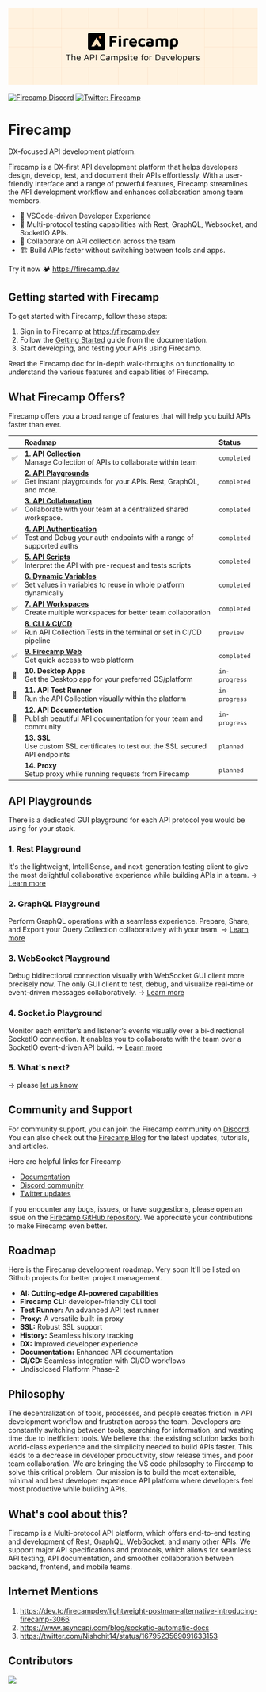 ![FirecampCoverImage](.github/github-cover.png)

[![Firecamp Discord](https://badgen.net/discord/members/8hRaqhK)](https://discord.gg/8hRaqhK)
[![Twitter: Firecamp](https://img.shields.io/twitter/follow/firecampdev.svg?style=social)](https://twitter.com/firecampdev)

# Firecamp
DX-focused API development platform.

Firecamp is a DX-first API development platform that helps developers design, develop, test, and document their APIs effortlessly. With a user-friendly interface and a range of powerful features, Firecamp streamlines the API development workflow and enhances collaboration among team members.

- 💚 VSCode-driven Developer Experience
- :high_brightness: Multi-protocol testing capabilities with Rest, GraphQL, Websocket, and SocketIO APIs.
- :satellite: Collaborate on API collection across the team
- 🏗️ Build APIs faster without switching between tools and apps.
  
Try it now 🏕️ https://firecamp.dev

## Getting started with Firecamp
To get started with Firecamp, follow these steps:

1. Sign in to Firecamp at https://firecamp.dev
2. Follow the [Getting Started](https://firecamp.io/docs) guide from the documentation.
3. Start developing, and testing your APIs using Firecamp.

Read the Firecamp doc for in-depth walk-throughs on functionality to understand the various features and capabilities of Firecamp. 


## What Firecamp Offers?
Firecamp offers you a broad range of features that will help you build APIs faster than ever.

|     | <div style="width:290px">Roadmap</div> | Status |
| :---: | :--- | :--- |
| :white_check_mark: | [**1. API Collection**](https://firecamp.io/docs/platform/collection) <br/> Manage Collection of APIs to collaborate within team | `completed` |
| :white_check_mark: | [**2. API Playgrounds**](https://firecamp.io/docs/rest/introduction) <br/> Get instant playgrounds for your APIs. Rest, GraphQL, and more. 	| `completed` |
| :white_check_mark: | [**3. API Collaboration**](https://firecamp.io/docs/collaboration/getting-started) <br/> Collaborate with your team at a centralized shared workspace. | `completed` |
| :white_check_mark: | [**4. API Authentication**](https://firecamp.io/docs/platform/authentication) <br/> Test and Debug your auth endpoints with a range of supported auths | `completed` |
| :white_check_mark: | [**5. API Scripts**](https://firecamp.io/docs/platform/scripts) <br/> Interpret the API with pre-request and tests scripts 	| `completed` |
| :white_check_mark: | [**6. Dynamic Variables**](https://firecamp.io/docs/platform/environment) <br/> Set values in variables to reuse in whole platform dynamically | `completed` |
| :white_check_mark: | [**7. API Workspaces**](https://firecamp.io/docs/collaboration/creating-workspace) <br/> Create multiple workspaces for better team collaboration | `completed` |
| :white_check_mark: | [**8. CLI & CI/CD**](https://firecamp.io/docs/cli/getting-started) <br/> Run API Collection Tests in the terminal or set in CI/CD pipeline 	| `preview` |
| :white_check_mark: | [**9. Firecamp Web**](https://firecamp.dev) <br/> Get quick access to web platform 	| `completed` |
| :runner:           | **10. Desktop Apps** <br/> Get the Desktop app for your preferred OS/platform | `in-progress` |
| :runner:           | **11. API Test Runner** <br/> Run the API Collection visually within the platform | `in-progress` |
| :runner:           | **12. API Documentation** <br/> Publish beautiful API documentation for your team and community  | `in-progress` |
|                    | **13. SSL** <br/> Use custom SSL certificates to test out the SSL secured API endpoints | `planned` |
|                    | **14. Proxy** <br/> Setup proxy while running requests from Firecamp | `planned` |

## API Playgrounds
There is a dedicated GUI playground for each API protocol you would be using for your stack.

### 1. **Rest Playground**
It's the lightweight, IntelliSense, and next-generation testing client to give the most delightful collaborative experience while building APIs in a team.
→ [Learn more](https://firecamp.io/docs/rest/introduction)

### 2. **GraphQL Playground**
Perform GraphQL operations with a seamless experience. Prepare, Share, and Export your Query Collection collaboratively with your team.
→ [Learn more](https://firecamp.io/docs/graphql/introduction)

### 3. **WebSocket Playground**
Debug bidirectional connection visually with WebSocket GUI client more precisely now. The only GUI client to test, debug, and visualize real-time or event-driven messages collaboratively.
→ [Learn more](https://firecamp.io/docs/websocket/introduction)

### 4. **Socket.io Playground**
Monitor each emitter’s and listener’s events visually over a bi-directional SocketIO connection. It enables you to collaborate with the team over a SocketIO event-driven API build.
→ [Learn more](https://firecamp.io/docs/socket-io/introduction)

### 5. What's next? 
→ please [let us know](https://github.com/firecamp-dev/Firecamp/issues/new?assignees=&labels=&projects=&template=general_report.md&title=)

## Community and Support

For community support, you can join the Firecamp community on [Discord](https://discord.gg/8hRaqhK). You can also check out the [Firecamp Blog](https://firecamp.io/blog) for the latest updates, tutorials, and articles.

Here are helpful links for Firecamp
- [Documentation](https://firecamp.io/docs)
- [Discord community](https://discord.gg/8hRaqhK)
- [Twitter updates](https://twitter.com/FirecampDev)

If you encounter any bugs, issues, or have suggestions, please open an issue on the [Firecamp GitHub repository](https://github.com/firecamp-dev/Firecamp). We appreciate your contributions to make Firecamp even better.


## Roadmap 
  Here is the Firecamp development roadmap. Very soon It'll be listed on Github projects for better project management.
- **AI: Cutting-edge AI-powered capabilities**
- **Firecamp CLI:** developer-friendly CLI tool
- **Test Runner:** An advanced API test runner
- **Proxy:** A versatile built-in proxy
- **SSL:** Robust SSL support
- **History:** Seamless history tracking
- **DX:** Improved developer experience
- **Documentation:** Enhanced API documentation
- **CI/CD:** Seamless integration with CI/CD workflows
- Undisclosed Platform Phase-2

## Philosophy
The decentralization of tools, processes, and people creates friction in API development workflow and frustration across the team. Developers are constantly switching between tools, searching for information, and wasting time due to inefficient tools.
We believe that the existing solution lacks both world-class experience and the simplicity needed to build APIs faster. This leads to a decrease in developer productivity, slow release times, and poor team collaboration.
We are bringing the VS code philosophy to Firecamp to solve this critical problem. Our mission is to build the most extensible, minimal and best developer experience API platform where developers feel most productive while building APIs.

## What's cool about this?

Firecamp is a Multi-protocol API platform, which offers end-to-end testing and development of Rest, GraphQL, WebSocket, and many other APIs.
We support major API specifications and protocols, which allows for seamless API testing, API documentation, and smoother collaboration between backend, frontend, and mobile teams.

## Internet Mentions
1. https://dev.to/firecampdev/lightweight-postman-alternative-introducing-firecamp-3066
2. https://www.asyncapi.com/blog/socketio-automatic-docs
3. https://twitter.com/Nishchit14/status/1679523569091633153
   

## Contributors

<a href="https://github.com/firecamp-dev/firecamp/graphs/contributors">
  <img src="https://contrib.rocks/image?repo=firecamp-dev/firecamp" />
</a>
